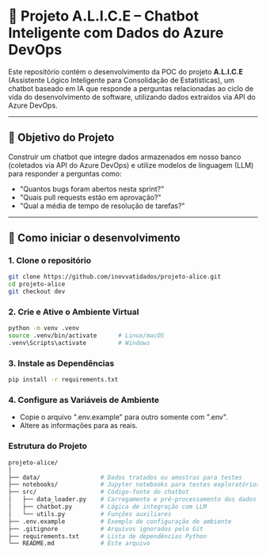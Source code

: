 # 🤖 Projeto A.L.I.C.E – Chatbot Inteligente com Dados do Azure DevOps

Este repositório contém o desenvolvimento da POC do projeto **A.L.I.C.E** (Assistente Lógico Inteligente para Consolidação de Estatísticas), um chatbot baseado em IA que responde a perguntas relacionadas ao ciclo de vida do desenvolvimento de software, utilizando dados extraídos via API do Azure DevOps.

---

## 📌 Objetivo do Projeto

Construir um chatbot que integre dados armazenados em nosso banco (coletados via API do Azure DevOps) e utilize modelos de linguagem (LLM) para responder a perguntas como:

- "Quantos bugs foram abertos nesta sprint?"
- "Quais pull requests estão em aprovação?"
- "Qual a média de tempo de resolução de tarefas?"

---

## 🚀 Como iniciar o desenvolvimento

### 1. Clone o repositório

```bash
git clone https://github.com/inovvatidados/projeto-alice.git
cd projeto-alice
git checkout dev
```

### 2.  Crie e Ative o Ambiente Virtual
```bash
python -m venv .venv
source .venv/bin/activate      # Linux/macOS
.venv\Scripts\activate         # Windows
```

### 3. Instale as Dependências
```bash
pip install -r requirements.txt
```

### 4. Configure as Variáveis de Ambiente
- Copie o arquivo ".env.example" para outro somente com ".env".
- Altere as informações para as reais.

### Estrutura do Projeto
```bash
projeto-alice/
│
├── data/                 # Dados tratados ou amostras para testes
├── notebooks/            # Jupyter notebooks para testes exploratórios
├── src/                  # Código-fonte do chatbot
│   ├── data_loader.py    # Carregamento e pré-processamento dos dados
│   ├── chatbot.py        # Lógica de integração com LLM
│   └── utils.py          # Funções auxiliares
├── .env.example          # Exemplo de configuração de ambiente
├── .gitignore            # Arquivos ignorados pelo Git
├── requirements.txt      # Lista de dependências Python
└── README.md             # Este arquivo
```